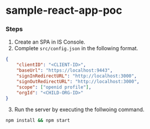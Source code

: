 # sample-react-app-poc

### Steps
1. Create an SPA in IS Console.
2. Complete `src/config.json` in the following format.
```json
{
    "clientID": "<CLIENT-ID>",
    "baseUrl": "https://localhost:9443",
    "signInRedirectURL": "http://localhost:3000",
    "signOutRedirectURL": "http://localhost:3000",
    "scope": ["openid profile"],
    "orgId": "<CHILD-ORG-ID>"
}
```
3. Run the server by executing the follwoing command.
```bash
npm install && npm start
```
